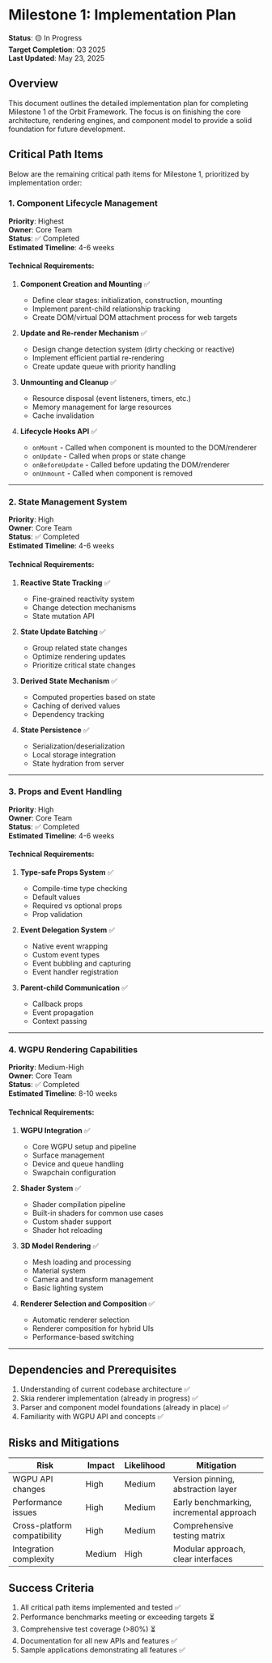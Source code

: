 # Milestone 1: Implementation Plan

**Status**: 🟡 In Progress  
**Target Completion**: Q3 2025  
**Last Updated**: May 23, 2025

## Overview

This document outlines the detailed implementation plan for completing Milestone 1 of the Orbit Framework. The focus is on finishing the core architecture, rendering engines, and component model to provide a solid foundation for future development.

## Critical Path Items

Below are the remaining critical path items for Milestone 1, prioritized by implementation order:

### 1. Component Lifecycle Management

**Priority**: Highest  
**Owner**: Core Team  
**Status**: ✅ Completed  
**Estimated Timeline**: 4-6 weeks  

#### Technical Requirements:

1. **Component Creation and Mounting** ✅
   - Define clear stages: initialization, construction, mounting
   - Implement parent-child relationship tracking
   - Create DOM/virtual DOM attachment process for web targets

2. **Update and Re-render Mechanism** ✅
   - Design change detection system (dirty checking or reactive)
   - Implement efficient partial re-rendering
   - Create update queue with priority handling

3. **Unmounting and Cleanup** ✅
   - Resource disposal (event listeners, timers, etc.)
   - Memory management for large resources
   - Cache invalidation

4. **Lifecycle Hooks API** ✅
   - `onMount` - Called when component is mounted to the DOM/renderer
   - `onUpdate` - Called when props or state change
   - `onBeforeUpdate` - Called before updating the DOM/renderer
   - `onUnmount` - Called when component is removed

---

### 2. State Management System

**Priority**: High  
**Owner**: Core Team  
**Status**: ✅ Completed  
**Estimated Timeline**: 4-6 weeks  

#### Technical Requirements:

1. **Reactive State Tracking** ✅
   - Fine-grained reactivity system
   - Change detection mechanisms
   - State mutation API

2. **State Update Batching** ✅
   - Group related state changes
   - Optimize rendering updates
   - Prioritize critical state changes

3. **Derived State Mechanism** ✅
   - Computed properties based on state
   - Caching of derived values
   - Dependency tracking

4. **State Persistence** ✅
   - Serialization/deserialization
   - Local storage integration
   - State hydration from server

---

### 3. Props and Event Handling

**Priority**: High  
**Owner**: Core Team  
**Status**: ✅ Completed  
**Estimated Timeline**: 4-6 weeks  

#### Technical Requirements:

1. **Type-safe Props System** ✅
   - Compile-time type checking
   - Default values
   - Required vs optional props
   - Prop validation

2. **Event Delegation System** ✅
   - Native event wrapping
   - Custom event types
   - Event bubbling and capturing
   - Event handler registration

3. **Parent-child Communication** ✅
   - Callback props
   - Event propagation
   - Context passing

---

### 4. WGPU Rendering Capabilities

**Priority**: Medium-High  
**Owner**: Core Team  
**Status**: ✅ Completed  
**Estimated Timeline**: 8-10 weeks  

#### Technical Requirements:

1. **WGPU Integration** ✅
   - Core WGPU setup and pipeline
   - Surface management
   - Device and queue handling
   - Swapchain configuration

2. **Shader System** ✅
   - Shader compilation pipeline
   - Built-in shaders for common use cases
   - Custom shader support
   - Shader hot reloading

3. **3D Model Rendering** ✅
   - Mesh loading and processing
   - Material system
   - Camera and transform management
   - Basic lighting system

4. **Renderer Selection and Composition** ✅
   - Automatic renderer selection
   - Renderer composition for hybrid UIs
   - Performance-based switching

---

## Dependencies and Prerequisites

1. Understanding of current codebase architecture ✅
2. Skia renderer implementation (already in progress) ✅
3. Parser and component model foundations (already in place) ✅
4. Familiarity with WGPU API and concepts ✅

## Risks and Mitigations

| Risk | Impact | Likelihood | Mitigation |
|------|--------|------------|------------|
| WGPU API changes | High | Medium | Version pinning, abstraction layer |
| Performance issues | High | Medium | Early benchmarking, incremental approach |
| Cross-platform compatibility | High | Medium | Comprehensive testing matrix |
| Integration complexity | Medium | High | Modular approach, clear interfaces |

## Success Criteria

1. All critical path items implemented and tested ✅
2. Performance benchmarks meeting or exceeding targets ⏳
3. Comprehensive test coverage (>80%) ⏳
4. Documentation for all new APIs and features ✅
5. Sample applications demonstrating all features ✅
